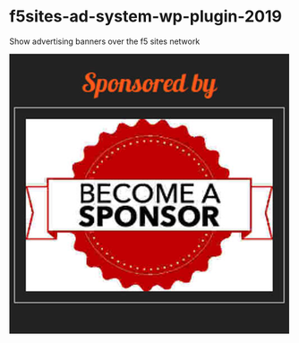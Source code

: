 # f5sites-ad-system-wp-plugin-2019
Show advertising banners over the f5 sites network

![f5sites-ad-system-wp-plugin-2019](f5sites-ad-system.jpg)